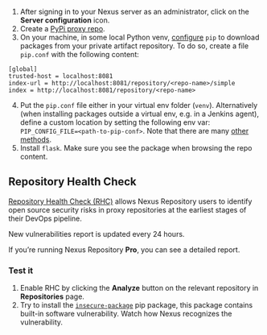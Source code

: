 
1. After signing in to your Nexus server as an administrator, click on the **Server configuration** icon.
2. Create a [PyPi proxy repo](https://help.sonatype.com/repomanager3/nexus-repository-administration/formats/pypi-repositories).
3. On your machine, in some local Python venv, [configure](https://help.sonatype.com/repomanager3/nexus-repository-administration/formats/pypi-repositories#PyPIRepositories-Download,searchandinstallpackagesusingpip) `pip` to download packages from your private artifact repository. To do so, create a file `pip.conf` with the following content:
```text
[global]
trusted-host = localhost:8081
index-url = http://localhost:8081/repository/<repo-name>/simple
index = http://localhost:8081/repository/<repo-name>
```

4. Put the `pip.conf` file either in your virtual env folder (`venv`). Alternatively (when installing packages outside a virtual env, e.g. in a Jenkins agent), define a custom location by setting the following env var: `PIP_CONFIG_FILE=<path-to-pip-conf>`. Note that there are many [other methods](https://pip.pypa.io/en/stable/topics/configuration/#location).
5. Install `flask`. Make sure you see the package when browsing the repo content. 

## Repository Health Check

[Repository Health Check (RHC)](https://help.sonatype.com/repomanager3/nexus-repository-administration/repository-management/repository-health-check) allows Nexus Repository users to identify open source security risks in proxy repositories at the earliest stages of their DevOps pipeline.

New vulnerabilities report is updated every 24 hours.

If you’re running Nexus Repository **Pro**, you can see a detailed report.

### Test it

1. Enable RHC by clicking the **Analyze** button on the relevant repository in **Repositories** page.
2. Try to install the [`insecure-package`](https://pypi.org/project/insecure-package/) pip package, this package contains built-in software vulnerability. Watch how Nexus recognizes the vulnerability.
